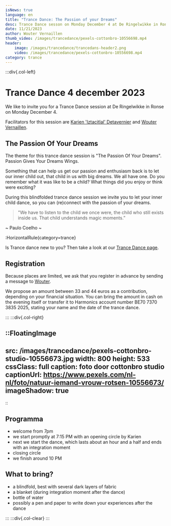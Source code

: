 ```yaml
---
isNews: true
language: en
title: "Trance Dance: The Passion of your Dreams"
desc: Trance Dance sesson on Monday December 4 at De Ringelwikke in Ronse
date: 11/21/2023
author: Wouter Vernaillen
thumb_video: /images/trancedance/pexels-cottonbro-10556698.mp4
header:
    image: /images/trancedance/trancedans-header2.png
    video: /images/trancedance/pexels-cottonbro-10556698.mp4
category: trance
---
```


:::div{.col-left}

# Trance Dance 4 december 2023

We like to invite you for a Trance Dance session at De Ringelwikke in Ronse on Monday December 4.

Facilitators for this session are [Karien 'Iztacitlal' Detavernier](https://www.shamanour.be/autobiografie) and [Wouter Vernaillen](/about).

## The Passion Of Your Dreams

The theme for this trance dance session is "The Passion Of Your Dreams". Passion Gives Your Dreams Wings.

Something that can help us get our passion and enthusiasm back is to let our inner child out, that child in us with big dreams.
We all have one. 
Do you remember what it was like to be a child? What things did you enjoy or think were exciting? 

During this blindfolded trance dance session we invite you to let your inner child dance, so you can  (re)connect with the passion of your dreams.

>"We have to listen to the child we once were, the child who still exists inside us. That child understands magic moments.”

~ Paulo Coelho ~

:HorizontalRule{category=trance}

Is Trance dance new to you? Then take a look at our [Trance Dance page](/en/trancedance).

## Registration

Because places are limited, we ask that you register in advance by sending a message to [Wouter](/en/contact).

We propose an amount between 33 and 44 euros as a contribution, depending on your financial situation.
You can bring the amount in cash on the evening itself or transfer it to Harmonics account number BE70 7370 3835 2025, stating your name and the date of the trance dance.

:::
:::div{.col-right}

::FloatingImage
---
src: /images/trancedance/pexels-cottonbro-studio-10556673.jpg
width: 800
height: 533
cssClass: full
caption: foto door cottonbro studio
captionUrl: https://www.pexels.com/nl-nl/foto/natuur-iemand-vrouw-rotsen-10556673/
imageShadow: true
---
::

## Programma

* welcome from 7pm
* we start promptly at 7:15 PM with an opening circle by Karien
* next we start the dance, which lasts about an hour and a half and ends with an integration moment
* closing circle
* we finish around 10 PM

## What to bring?
* a blindfold, best with several dark layers of fabric
* a blanket (during integration moment after the dance)
* bottle of water
* possibly a pen and paper to write down your experiences after the dance

:::
:::div{.col-clear}
:::